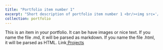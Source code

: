 ```yaml
---
title: "Portfolio item number 1"
excerpt: "Short description of portfolio item number 1 <br/><img src='/images/500x300.png'>"
collection: portfolio
---
```


This is an item in your portfolio. It can be have images or nice text. If you name the file .md, it will be parsed as markdown. If you name the file .html, it will be parsed as HTML. Link[ Projects](https://patelkajal18.github.io/des-157a/index.html)
